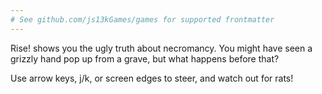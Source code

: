 ```yaml
---
# See github.com/js13kGames/games for supported frontmatter
---
```

Rise! shows you the ugly truth about necromancy. You might have seen a grizzly hand pop up from a grave, but what happens before that?

Use arrow keys, j/k, or screen edges to steer, and watch out for rats!
